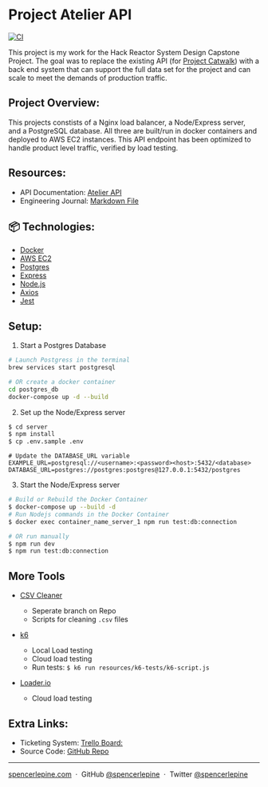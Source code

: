 # Project Atelier API

[![CI](https://github.com/sdc-bareminimum/project-catwalk-related-service/actions/workflows/main.yml/badge.svg?branch=main)](https://github.com/sdc-bareminimum/project-catwalk-related-service/actions/workflows/main.yml)

This project is my work for the Hack Reactor System Design Capstone Project. The goal was to replace the existing API (for [Project Catwalk](https://github.com/fec-bareminimum/project-catwalk)) with a back end system that can support the full data set for the project and can scale to meet the demands of production traffic.

## Project Overview:

This projects constists of a Nginx load balancer, a Node/Express server, and a PostgreSQL database. All three are built/run in docker containers and deployed to AWS EC2 instances. This API endpoint has been optimized to handle product level traffic, verified by load testing.

## Resources:

- API Documentation: [Atelier API](https://gist.github.com/trentgoing/d69849d6c16b82d279ffc4ecd127f49f)
- Engineering Journal: [Markdown File](resources/JOURNAL.md)

## 📦 Technologies:

- [Docker](https://www.docker.com/)
- [AWS EC2](https://aws.amazon.com/ec2/)
- [Postgres](https://www.postgresql.org/)
- [Express](https://expressjs.com/)
- [Node.js](https://nodejs.org/en/)
- [Axios](https://www.npmjs.com/package/axios)
- [Jest](https://jestjs.io/)

## Setup:

1. Start a Postgres Database
```sh
# Launch Postgress in the terminal
brew services start postgresql
```
```sh
# OR create a docker container
cd postgres_db
docker-compose up -d --build
```

2. Set up the Node/Express server
```sh
$ cd server
$ npm install
$ cp .env.sample .env
```
```env
# Update the DATABASE_URL variable
EXAMPLE_URL=postgresql://<username>:<password><host>:5432/<database>
DATABASE_URL=postgres://postgres:postgres@127.0.0.1:5432/postgres
```

3. Start the Node/Express server
```sh
# Build or Rebuild the Docker Container
$ docker-compose up --build -d
# Run Nodejs commands in the Docker Container
$ docker exec container_name_server_1 npm run test:db:connection
```
```sh
# OR run manually
$ npm run dev
$ npm run test:db:connection
```

## More Tools

- [CSV Cleaner](https://github.com/sdc-bareminimum/project-catwalk-related-service/tree/csv-cleaner)
  - Seperate branch on Repo
  - Scripts for cleaning `.csv` files
- [k6](https://k6.io/)
  - Local Load testing
  - Cloud load testing
  - Run tests:
  `$ k6 run resources/k6-tests/k6-script.js`

- [Loader.io](https://loader.io/)
  - Cloud load testing

## Extra Links:
- Ticketing System: [Trello Board:](https://trello.com/b/Ua5qkKmA/trello-system-design-capstone)
- Source Code: [GitHub Repo](https://github.com/sdc-bareminimum/project-catwalk-related-service)


---

[spencerlepine.com](https://www.spencerlepine.com) &nbsp;&middot;&nbsp; GitHub [@spencerlepine](https://github.com/spencerlepine) &nbsp;&middot;&nbsp; Twitter [@spencerlepine](http://twitter.com/spencerlepine)
